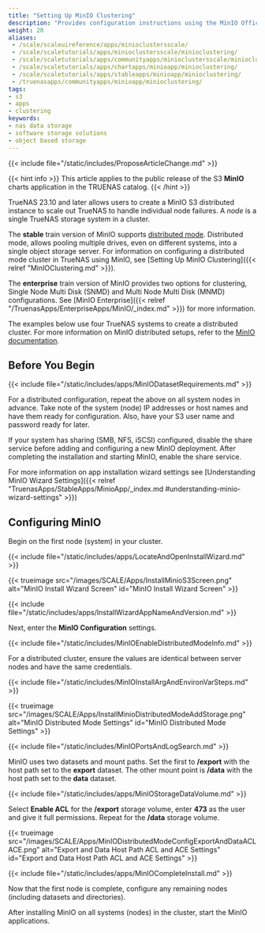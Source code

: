 ```yaml
---
title: "Setting Up MinIO Clustering"
description: "Provides configuration instructions using the MinIO Offical Charts application widget. It includes instructions on setting up a distributed cluster configuration."
weight: 20
aliases:
 - /scale/scaleuireference/apps/minioclustersscale/
 - /scale/scaletutorials/apps/minioclustersscale/minioclustering/
 - /scale/scaletutorials/apps/communityapps/minioclustersscale/minioclustering/
 - /scale/scaletutorials/apps/chartapps/minioapp/minioclustering/
 - /scale/scaletutorials/apps/stableapps/minioapp/minioclustering/
 - /truenasapps/communityapps/minioapp/minioclustering/
tags:
- s3
- apps
- clustering
keywords:
- nas data storage
- software storage solutions
- object based storage
---
```



{{< include file="/static/includes/ProposeArticleChange.md" >}}

{{< hint info >}}
This article applies to the public release of the S3 **MinIO** charts application in the TRUENAS catalog.
{{< /hint >}}

TrueNAS 23.10 and later allows users to create a MinIO S3 distributed instance to scale out TrueNAS to handle individual node failures.
A *node* is a single TrueNAS storage system in a cluster.

The **stable** train version of MinIO supports [distributed mode](https://min.io/docs/minio/kubernetes/upstream/index.html?ref=docs-redirect).
Distributed mode, allows pooling multiple drives, even on different systems, into a single object storage server.
For information on configuring a distributed mode cluster in TrueNAS using MinIO, see [Setting Up MinIO Clustering]({{< relref "MinIOClustering.md" >}}).

The **enterprise** train version of MinIO provides two options for clustering, Single Node Multi Disk (SNMD) and Multi Node Multi Disk (MNMD) configurations. See [MinIO Enterprise]({{< relref "/TruenasApps/EnterpriseApps/MinIO/_index.md" >}}) for more information.

The examples below use four TrueNAS systems to create a distributed cluster.
For more information on MinIO distributed setups, refer to the [MinIO documentation](https://docs.min.io/docs/distributed-minio-quickstart-guide.html).

## Before You Begin

{{< include file="/static/includes/apps/MinIODatasetRequirements.md" >}}

For a distributed configuration, repeat the above on all system nodes in advance.
Take note of the system (node) IP addresses or host names and have them ready for configuration. Also, have your S3 user name and password ready for later.

If your system has sharing (SMB, NFS, iSCSI) configured, disable the share service before adding and configuring a new MinIO deployment.
After completing the installation and starting MinIO, enable the share service.

For more information on app installation wizard settings see [Understanding MinIO Wizard Settings]({{< relref "TruenasApps/StableApps/MinioApp/_index.md #understanding-minio-wizard-settings" >}})

## Configuring MinIO
Begin on the first node (system) in your cluster.

{{< include file="/static/includes/apps/LocateAndOpenInstallWizard.md" >}}

{{< trueimage src="/images/SCALE/Apps/InstallMinioS3Screen.png" alt="MinIO Install Wizard Screen" id="MinIO Install Wizard Screen" >}}

{{< include file="/static/includes/apps/InstallWizardAppNameAndVersion.md" >}}

Next, enter the **MinIO Configuration** settings.

{{< include file="/static/includes/MinIOEnableDistributedModeInfo.md" >}}

For a distributed cluster, ensure the values are identical between server nodes and have the same credentials.

{{< include file="/static/includes/MinIOInstallArgAndEnvironVarSteps.md" >}}

{{< trueimage src="/images/SCALE/Apps/InstallMinioDistributedModeAddStorage.png" alt="MinIO Distributed Mode Settings" id="MinIO Distributed Mode Settings" >}}

{{< include file="/static/includes/MinIOPortsAndLogSearch.md" >}}

MinIO uses two datasets and mount paths. Set the first to **/export** with the host path set to the **export** dataset.
The other mount point is **/data** with the host path set to the **data** dataset.

{{< include file="/static/includes/apps/MinIOStorageDataVolume.md" >}}

Select **Enable ACL** for the **/export** storage volume, enter **473** as the user and give it full permissions.
Repeat for the **/data** storage volume.

{{< trueimage src="/images/SCALE/Apps/MinIODistributedModeConfigExportAndDataACLACE.png" alt="Export and Data Host Path ACL and ACE Settings" id="Export and Data Host Path ACL and ACE Settings" >}}

{{< include file="/static/includes/apps/MinIOCompleteInstall.md" >}}

Now that the first node is complete, configure any remaining nodes (including datasets and directories).

After installing MinIO on all systems (nodes) in the cluster, start the MinIO applications.